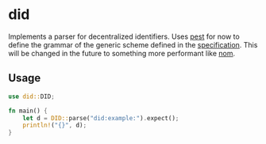 # did

Implements a parser for decentralized identifiers. Uses
[pest](https://github.com/pest-parser/pest) for now to define the grammar of
the generic scheme defined in the
[specification](https://w3c-ccg.github.io/did-spec/#generic-did-syntax). This
will be changed in the future to something more performant like
[nom](https://github.com/Geal/nom).

## Usage

```rust
use did::DID;

fn main() {
    let d = DID::parse("did:example:").expect();
    println!("{}", d);
}
```
